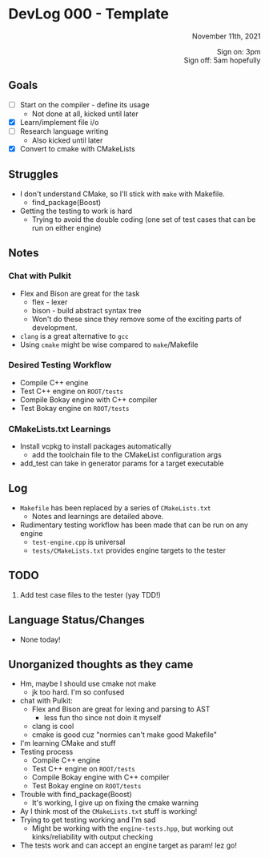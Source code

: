 # DevLog 000 - Template
<div align="right">
November 11th, 2021

Sign on: 3pm\
Sign off: 5am hopefully
</div>

## Goals
- [ ] Start on the compiler - define its usage
  - Not done at all, kicked until later
- [x] Learn/implement file i/o
- [ ] Research language writing
  - Also kicked until later
- [x] Convert to cmake with CMakeLists

## Struggles
- I don't understand CMake, so I'll stick with `make` with Makefile.
  - find_package(Boost)
- Getting the testing to work is hard
  - Trying to avoid the double coding (one set of test cases that can be run on either engine)

## Notes
### Chat with Pulkit
- Flex and Bison are great for the task
  - flex - lexer
  - bison - build abstract syntax tree
  - Won't do these since they remove some of the exciting parts of development.
- `clang` is a great alternative to `gcc`
- Using `cmake` might be wise compared to `make`/Makefile
### Desired Testing Workflow
- Compile C++ engine
- Test C++ engine on `ROOT/tests`
- Compile Bokay engine with C++ compiler
- Test Bokay engine on `ROOT/tests`
### CMakeLists.txt Learnings
- Install vcpkg to install packages automatically
  - add the toolchain file to the CMakeList configuration args
- add_test can take in generator params for a target executable

## Log
- `Makefile` has been replaced by a series of `CMakeLists.txt`
  - Notes and learnings are detailed above.
- Rudimentary testing workflow has been made that can be run on any engine
  - `test-engine.cpp` is universal
  - `tests/CMakeLists.txt` provides engine targets to the tester

## TODO
1. Add test case files to the tester (yay TDD!)

## Language Status/Changes
- None today!

## Unorganized thoughts as they came
- Hm, maybe I should use cmake not make
  - jk too hard. I'm so confused
- chat with Pulkit:
  - Flex and Bison are great for lexing and parsing to AST
    - less fun tho since not doin it myself
  - clang is cool
  - cmake is good cuz "normies can't make good Makefile"
- I'm learning CMake and stuff
- Testing process
  - Compile C++ engine
  - Test C++ engine on `ROOT/tests`
  - Compile Bokay engine with C++ compiler
  - Test Bokay engine on `ROOT/tests`
- Trouble with find_package(Boost)
  - It's working, I give up on fixing the cmake warning
- Ay I think most of the `CMakeLists.txt` stuff is working!
- Trying to get testing working and I'm sad
  - Might be working with the `engine-tests.hpp`, but working out kinks/reliability with output checking
- The tests work and can accept an engine target as param! lez go!